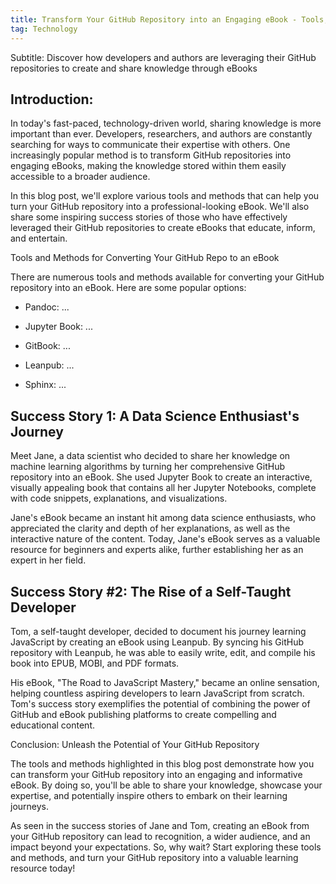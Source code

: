 ```yaml
---
title: Transform Your GitHub Repository into an Engaging eBook - Tools, Methods, and Success Stories
tag: Technology
---
```


Subtitle: Discover how developers and authors are leveraging their GitHub repositories to create and share knowledge through eBooks


## Introduction:

In today's fast-paced, technology-driven world, sharing knowledge is more important than ever. Developers, researchers, and authors are constantly searching for ways to communicate their expertise with others. One increasingly popular method is to transform GitHub repositories into engaging eBooks, making the knowledge stored within them easily accessible to a broader audience.

In this blog post, we'll explore various tools and methods that can help you turn your GitHub repository into a professional-looking eBook. We'll also share some inspiring success stories of those who have effectively leveraged their GitHub repositories to create eBooks that educate, inform, and entertain.

Tools and Methods for Converting Your GitHub Repo to an eBook

There are numerous tools and methods available for converting your GitHub repository into an eBook. Here are some popular options:

- Pandoc: ...

- Jupyter Book: ...

- GitBook: ...

- Leanpub: ...

- Sphinx: ...

## Success Story 1: A Data Science Enthusiast's Journey

Meet Jane, a data scientist who decided to share her knowledge on machine learning algorithms by turning her comprehensive GitHub repository into an eBook. She used Jupyter Book to create an interactive, visually appealing book that contains all her Jupyter Notebooks, complete with code snippets, explanations, and visualizations.

Jane's eBook became an instant hit among data science enthusiasts, who appreciated the clarity and depth of her explanations, as well as the interactive nature of the content. Today, Jane's eBook serves as a valuable resource for beginners and experts alike, further establishing her as an expert in her field.

## Success Story #2: The Rise of a Self-Taught Developer

Tom, a self-taught developer, decided to document his journey learning JavaScript by creating an eBook using Leanpub. By syncing his GitHub repository with Leanpub, he was able to easily write, edit, and compile his book into EPUB, MOBI, and PDF formats.

His eBook, "The Road to JavaScript Mastery," became an online sensation, helping countless aspiring developers to learn JavaScript from scratch. Tom's success story exemplifies the potential of combining the power of GitHub and eBook publishing platforms to create compelling and educational content.

Conclusion: Unleash the Potential of Your GitHub Repository

The tools and methods highlighted in this blog post demonstrate how you can transform your GitHub repository into an engaging and informative eBook. By doing so, you'll be able to share your knowledge, showcase your expertise, and potentially inspire others to embark on their learning journeys.

As seen in the success stories of Jane and Tom, creating an eBook from your GitHub repository can lead to recognition, a wider audience, and an impact beyond your expectations. So, why wait? Start exploring these tools and methods, and turn your GitHub repository into a valuable learning resource today!
